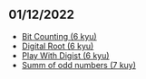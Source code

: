 ## 01/12/2022

- [Bit Counting (6 kyu)](https://www.codewars.com/kata/526571aae218b8ee490006f4/go)
- [Digital Root (6 kyu)](https://www.codewars.com/kata/541c8630095125aba6000c00/go)
- [Play With Digist (6 kyu)](https://www.codewars.com/kata/5552101f47fc5178b1000050/go)
- [Summ of odd numbers (7 kuy)](https://www.codewars.com/kata/55fd2d567d94ac3bc9000064/go)